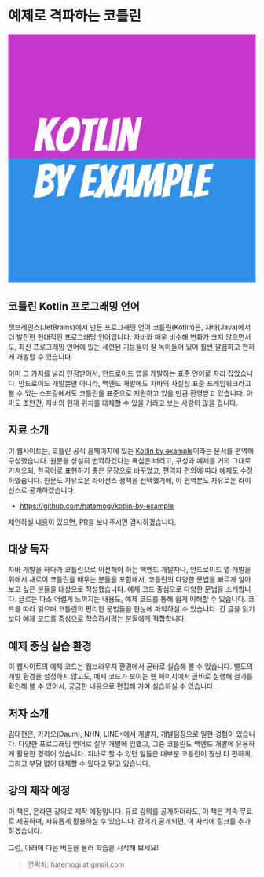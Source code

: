 # 예제로 격파하는 코틀린

![타이틀로고](img/kotlin-by-example.png)

## 코틀린 Kotlin 프로그래밍 언어

젯브레인스(JetBrains)에서 만든 프로그래밍 언어 코틀린(Kotlin)은, 자바(Java)에서 더 발전한 현대적인 프로그래밍 언어입니다. 자바와 매우 비슷해 변화가 크지 않으면서도, 최신 프로그래밍 언어에 있는 세련된 기능들이 잘 녹아들어 있어 훨씬 깔끔하고 편하게 개발할 수 있습니다.

이미 그 가치를 널리 인정받아서, 안드로이드 앱을 개발하는 표준 언어로 자리 잡았습니다. 안드로이드 개발뿐만 아니라, 백엔드 개발에도 자바의 사실상 표준 프레임워크라고 볼 수 있는 스프링에서도 코틀린을 표준으로 지원하고 있을 만큼 환영받고 있습니다. 아마도 조만간, 자바의 현재 위치를 대체할 수 있을 거라고 보는 사람이 많을 겁니다.

## 자료 소개

이 웹사이트는, 코틀린 공식 홈페이지에 있는 [Kotlin by example](https://play.kotlinlang.org/byExample/overview)이라는 문서를 편역해 구성했습니다. 원문을 성실히 번역하겠다는 욕심은 버리고, 구성과 예제를 거의 그대로 가져오되, 한국어로 표현하기 좋은 문장으로 바꾸었고, 편역자 편의에 따라 예제도 수정하였습니다. 원문도 자유로운 라이선스 정책을 선택했기에, 이 편역본도 자유로운 라이선스로 공개하겠습니다.

* <https://github.com/hatemogi/kotlin-by-example>

제안하실 내용이 있으면, PR을 보내주시면 감사하겠습니다.

## 대상 독자

자바 개발을 하다가 코틀린으로 이전해야 하는 백엔드 개발자나, 안드로이드 앱 개발을 위해서 새로이 코틀린을 배우는 분들을 포함해서, 코틀린의 다양한 문법을 빠르게 알아보고 싶은 분들을 대상으로 작성했습니다. 예제 코드 중심으로 다양한 문법을 소개합니다. 글로는 다소 어렵게 느껴지는 내용도, 예제 코드를 통해 쉽게 이해할 수 있습니다. 코드를 따라 읽으며 코틀린의 편리한 문법들을 한눈에 파악하실 수 있습니다. 긴 글을 읽기보다 예제 코드를 중심으로 학습하시려는 분들에게 적합합니다.

## 예제 중심 실습 환경

이 웹사이트의 예제 코드는 웹브라우저 환경에서 곧바로 실습해 볼 수 있습니다. 별도의 개발 환경을 설정하지 않고도, 예제 코드가 보이는 웹 페이지에서 곧바로 실행해 결과를 확인해 볼 수 있어서, 궁금한 내용으로 편집해 가며 실습하실 수 있습니다.

## 저자 소개

김대현은, 카카오(Daum), NHN, LINE+에서 개발자, 개발팀장으로 일한 경험이 있습니다. 다양한 프로그래밍 언어로 실무 개발에 임했고, 그중 코틀린도 백엔드 개발에 유용하게 활용한 경력이 있습니다. 자바로 할 수 있던 일들은 대부분 코틀린이 훨씬 더 편하게, 그리고 부담 없이 대체할 수 있다고 믿고 있습니다.

## 강의 제작 예정

이 책은, 온라인 강의로 제작 예정입니다. 유료 강의를 공개하더라도, 이 책은 계속 무료로 제공하며, 자유롭게 활용하실 수 있습니다. 강의가 공개되면, 이 자리에 링크를 추가하겠습니다.

그럼, 아래에 다음 버튼을 눌러 학습을 시작해 보세요!

> 연락처: hatemogi at gmail.com